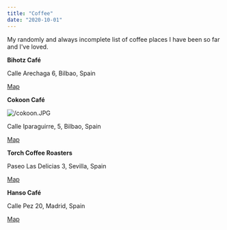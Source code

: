 ```yaml
---
title: "Coffee"
date: "2020-10-01"
---
```


My randomly and always incomplete list of coffee places I have been so far and I've loved.


**Bihotz Café**

Calle Arechaga 6, Bilbao, Spain

[Map](https://duckduckgo.com/Apple_Maps?ia=web&iaxm=maps&q=bihotz+cafe&strict_bbox=0&bbox=43.272693085169465%2C-2.931960000000018%2C43.25482691788187%2C-2.9219599999999986)

**Cokoon Café**

![/cokoon.JPG](coffee/cokoon.JPG)

Calle Iparaguirre, 5, Bilbao, Spain

[Map](https://duckduckgo.com/?q=Cokooncaf%C3%A9&t=osx&ia=web&iaxm=maps&strict_bbox=0&bbox=43.265896805138155%2C-2.9317963014163837%2C43.245972106317936%2C-2.92064553930949&metatoken=0)

**Torch Coffee Roasters**

Paseo Las Delicias 3, Sevilla, Spain

[Map](https://duckduckgo.com/?q=Torch+Coffee+Roasters&t=osx&ia=web&iaxm=maps&strict_bbox=0&bbox=40.43325066191723%2C-3.710591000000008%2C40.41457335138513%2C-3.7005909999999886&metatoken=0)

**Hanso Café**

Calle Pez 20, Madrid, Spain

[Map](https://duckduckgo.com/?q=hanso+cafe&t=osx&ia=web&iaxm=places)